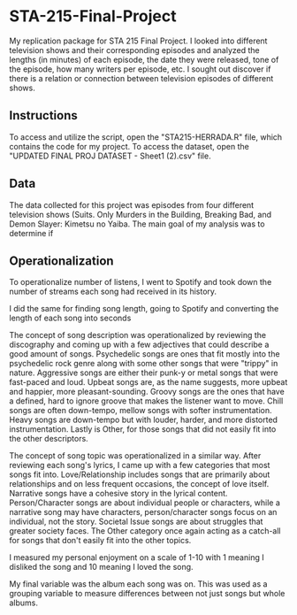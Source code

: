 # STA-215-Final-Project
My replication package for STA 215 Final Project. I looked into different television shows and their corresponding episodes and analyzed the lengths (in minutes) of each episode, the date they were released, tone of the episode, how many writers per episode, etc. I sought out discover if there is a relation or connection between television episodes of different shows.

## **Instructions**
To access and utilize the script, open the "STA215-HERRADA.R" file, which contains the code for my project. To access the dataset, open the "UPDATED FINAL PROJ DATASET - Sheet1 (2).csv" file.

## **Data**
The data collected for this project was episodes from four different television shows (Suits. Only Murders in the Building, Breaking Bad, and Demon Slayer: Kimetsu no Yaiba. The main goal of my analysis was to determine if 

## **Operationalization**
To operationalize number of listens, I went to Spotify and took down the number of streams each song had received in its history. 

I did the same for finding song length, going to Spotify and converting the length of each song into seconds

The concept of song description was operationalized by reviewing the discography and coming up with a few adjectives that could describe a good amount of songs. Psychedelic songs are ones that fit mostly into the psychedelic rock genre along with some other songs that were "trippy" in nature. Aggressive songs are either their punk-y or metal songs that were fast-paced and loud. Upbeat songs are, as the name suggests, more upbeat and happier, more pleasant-sounding. Groovy songs are the ones that have a defined, hard to ignore groove that makes the listener want to move. Chill songs are often down-tempo, mellow songs with softer instrumentation. Heavy songs are down-tempo but with louder, harder, and more distorted instrumentation. Lastly is Other, for those songs that did not easily fit into the other descriptors. 

The concept of song topic was operationalized in a similar way. After reviewing each song's lyrics, I came up with a few categories that most songs fit into. Love/Relationship includes songs that are primarily about relationships and on less frequent occasions, the concept of love itself. Narrative songs have a cohesive story in the lyrical content. Person/Character songs are about individual people or characters, while a narrative song may have characters, person/character songs focus on an individual, not the story. Societal Issue songs are about struggles that greater society faces. The Other category once again acting as a catch-all for songs that don't easily fit into the other topics. 

I measured my personal enjoyment on a scale of 1-10 with 1 meaning I disliked the song and 10 meaning I loved the song. 

My final variable was the album each song was on. This was used as a grouping variable to measure differences between not just songs but whole albums.
